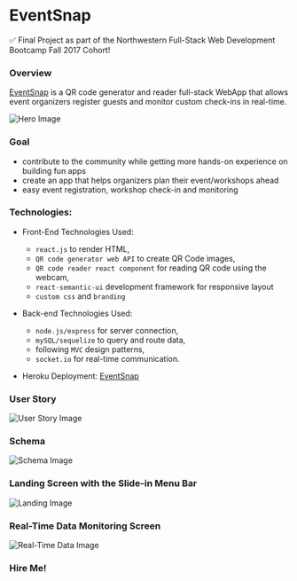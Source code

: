 # EventSnap

:white_check_mark: Final Project as part of the Northwestern Full-Stack Web Development Bootcamp Fall 2017 Cohort!

### Overview

[EventSnap](https://eventsnap.herokuapp.com/) is a QR code generator and reader full-stack WebApp that allows event organizers register guests and monitor custom check-ins in real-time.


![Hero Image](https://evasimon.github.io/img/github/eventsnap/eventsnap-hero.png)


### Goal

* contribute to the community while getting more hands-on experience on building fun apps
* create an app that helps organizers plan their event/workshops ahead
* easy event registration, workshop check-in and monitoring

### Technologies:

* Front-End Technologies Used:
  * `react.js` to render HTML,
  * `QR code generator web API` to create QR Code images,
  * `QR code reader react component` for reading QR code using the webcam,
  * `react-semantic-ui` development framework for responsive layout
  * `custom css` and `branding`

* Back-end Technologies Used:
  * `node.js/express` for server connection,
  * `mySQL/sequelize` to query and route data,
  * following `MVC` design patterns,
  * `socket.io` for real-time communication.
 
* Heroku Deployment: [EventSnap](https://eventsnap.herokuapp.com/)
  

### User Story

![User Story Image](https://evasimon.github.io/img/github/eventsnap/eventsnap-story.jpg)

  
### Schema

![Schema Image](https://evasimon.github.io/img/github/eventsnap/eventsnap-schema.jpg)

### Landing Screen with the Slide-in Menu Bar

![Landing Image](https://evasimon.github.io/img/github/eventsnap/eventsnap-landing.jpg)


### Real-Time Data Monitoring Screen

![Real-Time Data Image](https://evasimon.github.io/img/github/eventsnap/eventsnap-real-time.jpg)



### Hire Me!
